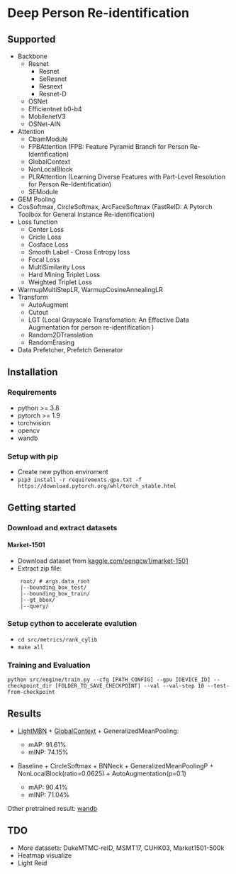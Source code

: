 # Deep Person Re-identification

## Supported

- Backbone
  - Resnet
    - Resnet
    - SeResnet
    - Resnext
    - Resnet-D
  - OSNet
  - Efficientnet b0-b4
  - MobilenetV3
  - OSNet-AIN
- Attention
  - CbamModule
  - FPBAttention (FPB: Feature Pyramid Branch for Person Re-Identification)
  - GlobalContext
  - NonLocalBlock
  - PLRAttention (Learning Diverse Features with Part-Level Resolution for Person Re-Identification)
  - SEModule
- GEM Pooling
- CosSoftmax, CircleSoftmax, ArcFaceSoftmax (FastReID: A Pytorch Toolbox for General Instance Re-identification)
- Loss function
  - Center Loss
  - Cricle Loss
  - Cosface Loss
  - Smooth Label - Cross Entropy loss
  - Focal Loss
  - MultiSimilarity Loss
  - Hard Mining Triplet Loss
  - Weighted Triplet Loss
- WarmupMultiStepLR, WarmupCosineAnnealingLR
- Transform
  - AutoAugment
  - Cutout
  - LGT (Local Grayscale Transfomation: An Effective Data Augmentation for person re-identification
    )
  - Random2DTranslation
  - RandomErasing
- Data Prefetcher, Prefetch Generator

## Installation

### Requirements

- python >= 3.8
- pytorch >= 1.9
- torchvision
- opencv
- wandb

### Setup with pip

- Create new python enviroment
- `pip3 install -r requirements.gpu.txt -f https://download.pytorch.org/whl/torch_stable.html`

## Getting started

### Download and extract datasets

#### Market-1501

- Download dataset from [kaggle.com/pengcw1/market-1501](https://www.kaggle.com/pengcw1/market-1501/data)
- Extract zip file:

```
    root/ # args.data_root
    |--bounding_box_test/
    |--bounding_box_train/
    |--gt_bbox/
    |--query/
```

### Setup cython to accelerate evalution

- `cd src/metrics/rank_cylib`
- `make all`

### Training and Evaluation

```
python src/engine/train.py --cfg [PATH_CONFIG] --gpu [DEVICE_ID] --checkpoint_dir [FOLDER_TO_SAVE_CHECKPOINT] --val --val-step 10 --test-from-checkpoint
```

## Results

- [LightMBN](https://github.com/jixunbo/LightMBN) + [GlobalContext](https://arxiv.org/pdf/2012.13375v1.pdf) + GeneralizedMeanPooling:

  - mAP: 91.61%
  - mINP: 74.15%

- Baseline + CircleSoftmax + BNNeck + GeneralizedMeanPoolingP + NonLocalBlock(ratio=0.0625) + AutoAugmentation(p=0.1)

  - mAP: 90.41%
  - mINP: 71.04%

Other pretrained result: [wandb](https://wandb.ai/hiennguyen9874/rep-reid-v2)

## TDO

- More datasets: DukeMTMC-reID, MSMT17, CUHK03, Market1501-500k
- Heatmap visualize
- Light Reid
